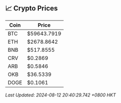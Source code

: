 ## 📈 Crypto Prices

| Coin | Price |
| ---- | ----- |
| BTC | $59643.7919 |
| ETH | $2678.8642 |
| BNB | $517.8555 |
| CRV | $0.2869 |
| ARB | $0.5846 |
| OKB | $36.5339 |
| DOGE | $0.1061 |

_Last Updated: 2024-08-12 20:40:29.742 +0800 HKT_